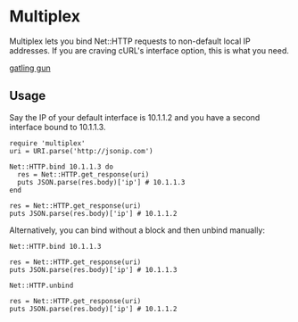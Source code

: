 Multiplex
=========

Multiplex lets you bind Net::HTTP requests to non-default local IP
addresses. If you are craving cURL's interface option, this is what
you need.

[gatling gun](http://upload.wikimedia.org/wikipedia/commons/6/6c/Gatling_gun.jpg)

Usage
-----

Say the IP of your default interface is 10.1.1.2 and you have a
second interface bound to 10.1.1.3.

    require 'multiplex'
    uri = URI.parse('http://jsonip.com')

    Net::HTTP.bind 10.1.1.3 do
      res = Net::HTTP.get_response(uri)
      puts JSON.parse(res.body)['ip'] # 10.1.1.3
    end

    res = Net::HTTP.get_response(uri)
    puts JSON.parse(res.body)['ip'] # 10.1.1.2

Alternatively, you can bind without a block and then unbind
manually:

    Net::HTTP.bind 10.1.1.3

    res = Net::HTTP.get_response(uri)
    puts JSON.parse(res.body)['ip'] # 10.1.1.3

    Net::HTTP.unbind

    res = Net::HTTP.get_response(uri)
    puts JSON.parse(res.body)['ip'] # 10.1.1.2
